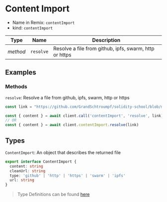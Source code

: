# Content Import

- Name in Remix: `contentImport`
- kind: `contentImport`

|Type     |Name                   |Description |
|---------|-----------------------|------------|
|_method_ |`resolve`              |Resolve a file from github, ipfs, swarm, http or https

## Examples

### Methods
`resolve`: Resolve a file from github, ipfs, swarm, http or https
```typescript
const link = "https://github.com/GrandSchtroumpf/solidity-school/blob/master/std-0/1_HelloWorld/HelloWorld.sol"

const { content } = await client.call('contentImport', 'resolve', link)
// OR
const { content } = await client.contentImport.resolve(link)
```

## Types
`ContentImport`: An object that describes the returned file
```typescript
export interface ContentImport {
  content: string
  cleanUrl: string
  type: 'github' | 'http' | 'https' | 'swarm' | 'ipfs'
  url: string
}
```

> Type Definitions can be found [here](../../projects/utils/src/api/content-import/type.ts)
